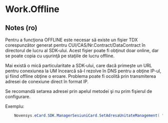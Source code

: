 # Work.Offline

Notes (ro)
-----
Pentru a funcţiona OFFLINE este necesar să existe un fişier TDX corespunzător generat pentru CUI/CAS/Nr.Contract/DataContract în directorul de lucru al SDK-ului. Acest fişier poate fi obţinut doar online, dar se poate copia cu uşurinţă pe staţiile de lucru offline.

Mai există o mică particularitate a SDK-ului, care dacă primeşte un URL pentru conexiunea la UM încearcă să-l rezolve în DNS pentru a obţine IP-ul, şi fiind offline obţine o eroare. Problema poate fi ocolită prin transmiterea adresei de conexiune direct în format IP.

Se recomandă setarea adresei prin apelul metodei şi nu prim fişierul de configurare.

Exemplu:
```csharp
	Novensys.eCard.SDK.ManagerSesiuniCard.SetAdresaUnitateManagement( "213.177.18.123", 433 );
```

